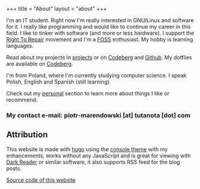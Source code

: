 +++
title = "About"
layout = "about"
+++

I'm an IT student. Right now I'm really interested in GNU/Linux and software for it. I really like programming and would like to continue my career in this field. I like to tinker with software (and more or less hardware). I support the [Right To Repair](https://en.wikipedia.org/wiki/Right_to_repair) movement and I'm a [FOSS](https://en.wikipedia.org/wiki/Free_and_open-source_software) enthusiast. My hobby is learning languages.

Read about my projects in [projects](../projects) or on [Codeberg](https://codeberg.org/bogdan-the-great) and [Github](https://github.com/bogdan-the-great). My dotfiles are available on [Codeberg](https://codeberg.org/bogdan-the-great/dotfiles).

I'm from Poland, where I'm currently studying computer science. I speak Polish, English and Spanish (still learning).

Check out my [personal](../personal/) section to learn more about things I like or recommend.

### My contact e-mail: piotr-marendowski [at] tutanota [dot] com

## Attribution

This website is made with [hugo](https://gohugo.io) using the [console theme](https://github.com/mrmierzejewski/hugo-theme-console) with my enhancements, works without any JavaScript and is great for viewing with [Dark Reader](https://darkreader.org/) or similar software, it also supports RSS feed for the blog posts.

[Source code of this website](https://github.com/bogdan-the-great/bogdan-the-great.github.io)
